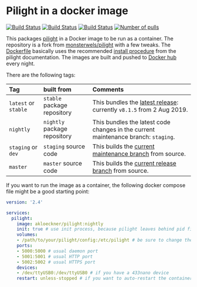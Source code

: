 # Pilight in a docker image
[![Build Status](https://github.com/akloeckner/pilight-docker/actions/workflows/latest.yml/badge.svg)](https://github.com/akloeckner/pilight-docker/actions/workflows/latest.yml)
[![Build Status](https://github.com/akloeckner/pilight-docker/actions/workflows/nightly.yml/badge.svg)](https://github.com/akloeckner/pilight-docker/actions/workflows/nightly.yml)
[![Build Status](https://github.com/akloeckner/pilight-docker/actions/workflows/staging.yml/badge.svg)](https://github.com/akloeckner/pilight-docker/actions/workflows/staging.yml)
[![Number of pulls](https://img.shields.io/docker/pulls/akloeckner/pilight?label=Pulls%20from%20Docker%20Hub&logo=docker&logoColor=lightgray&color=blue)](https://hub.docker.com/r/akloeckner/pilight)

This packages [pilight](https://github.com/pilight/pilight) in a Docker image to be run as a container. The repository is a fork from [monsterwels/pilight](https://github.com/monsterwels/pilight) with a few tweaks. The [Dockerfile](https://github.com/akloeckner/pilight-docker/blob/master/Dockerfile) basically uses the recommended [install procedure](https://manual.pilight.org/installation.html) from the pilight documentation. The images are built and pushed to [Docker hub](https://hub.docker.com/repository/docker/akloeckner/pilight/) every night.

There are the following tags:

| Tag                    | built from                   | Comments                                                                                                            |
| :--------------------- | :--------------------------- | :------------------------------------------------------------------------------------------------------------------ |
| `latest` or `stable`   | `stable` package repository  | This bundles the [latest release](https://github.com/pilight/pilight/releases): currently `v8.1.5` from 2 Aug 2019. |
| `nightly`              | `nightly` package repository | This bundles the latest code changes in the current maintenance branch: `staging`.                                  |
| `staging` or `dev`     | `staging` source code        | This builds the [current maintenance branch](https://github.com/pilight/pilight/tree/staging) from source.          |
| `master`               | `master` source code         | This builds the [current release branch](https://github.com/pilight/pilight/tree/master) from source.               |

If you want to run the image as a container, the following docker compose file might be a good starting point:
```yaml
version: '2.4'

services:
  pilight:
    image: akloeckner/pilight:nightly
    init: true # use init process, because pilight leaves behind pid file when not exited cleanly
    volumes:
    - /path/to/your/pilight/config:/etc/pilight # be sure to change the host's path to your config here
    ports:
    - 5000:5000 # usual daemon port
    - 5001:5001 # usual HTTP port
    - 5002:5002 # usual HTTPS port
    devices:
    - /dev/ttyUSB0:/dev/ttyUSB0 # if you have a 433nano device
    restart: unless-stopped # if you want to auto-restart the container
```
